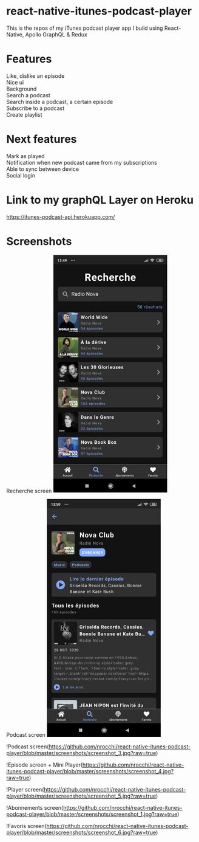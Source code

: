 ﻿# react-native-itunes-podcast-player

This is the repos of my iTunes podcast player app I build using React-Native, Apollo GraphQL & Redux

# Features
  Like, dislike an episode<br />
  Nice ui<br />
  Background<br />
  Search a podcast<br />
  Search inside a podcast, a certain episode<br />
  Subscribe to a podcast<br />
  Create playlist<br />
  
# Next features
  Mark as played<br />
  Notification when new podcast came from my subscriptions<br />
  Able to sync between device<br />
  Social login<br />

# Link to my graphQL Layer on Heroku
  https://itunes-podcast-api.herokuapp.com/
  
# Screenshots
Recherche screen
<img src="https://github.com/nrocchi/react-native-itunes-podcast-player/blob/master/screenshots/screenshot_2.jpg" width="300">

Podcast screen
<img src="https://github.com/nrocchi/react-native-itunes-podcast-player/blob/master/screenshots/screenshot_3.jpg" width="300">

!Podcast screen(https://github.com/nrocchi/react-native-itunes-podcast-player/blob/master/screenshots/screenshot_3.jpg?raw=true)

!Episode screen + Mini Player(https://github.com/nrocchi/react-native-itunes-podcast-player/blob/master/screenshots/screenshot_4.jpg?raw=true)

!Player screen(https://github.com/nrocchi/react-native-itunes-podcast-player/blob/master/screenshots/screenshot_5.jpg?raw=true)

!Abonnements screen(https://github.com/nrocchi/react-native-itunes-podcast-player/blob/master/screenshots/screenshot_1.jpg?raw=true)

!Favoris screen(https://github.com/nrocchi/react-native-itunes-podcast-player/blob/master/screenshots/screenshot_6.jpg?raw=true)
